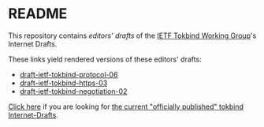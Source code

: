 README
=======

This repository contains _editors' drafts_ of the [IETF Tokbind Working Group](https://datatracker.ietf.org/wg/tokbind/documents/)'s Internet Drafts.

These links yield rendered versions of these editors' drafts:

- [draft-ietf-tokbind-protocol-06](http://xml2rfc.ietf.org/cgi-bin/xml2rfc.cgi?modeAsFormat=html/ascii&url=https://raw.githubusercontent.com/TokenBinding/Internet-Drafts/master/draft-ietf-tokbind-protocol-06.xml)
- [draft-ietf-tokbind-https-03](http://xml2rfc.ietf.org/cgi-bin/xml2rfc.cgi?modeAsFormat=html/ascii&url=https://raw.githubusercontent.com/TokenBinding/Internet-Drafts/master/draft-ietf-tokbind-https-03.xml)
- [draft-ietf-tokbind-negotiation-02](http://xml2rfc.ietf.org/cgi-bin/xml2rfc.cgi?modeAsFormat=html/ascii&url=https://raw.githubusercontent.com/TokenBinding/Internet-Drafts/master/draft-ietf-tokbind-negotiation-02.xml)


[Click here](https://datatracker.ietf.org/wg/tokbind/documents/) if you are looking for [the current "officially published" tokbind Internet-Drafts](https://datatracker.ietf.org/wg/tokbind/documents/).
